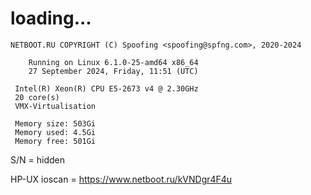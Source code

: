 # loading...
```
NETBOOT.RU COPYRIGHT (C) Spoofing <spoofing@spfng.com>, 2020-2024

	Running on Linux 6.1.0-25-amd64 x86_64
	27 September 2024, Friday, 11:51 (UTC)

 Intel(R) Xeon(R) CPU E5-2673 v4 @ 2.30GHz
 20 core(s)
 VMX-Virtualisation

 Memory size: 503Gi
 Memory used: 4.5Gi
 Memory free: 501Gi
```
S/N = hidden

HP-UX ioscan = https://www.netboot.ru/kVNDgr4F4u
